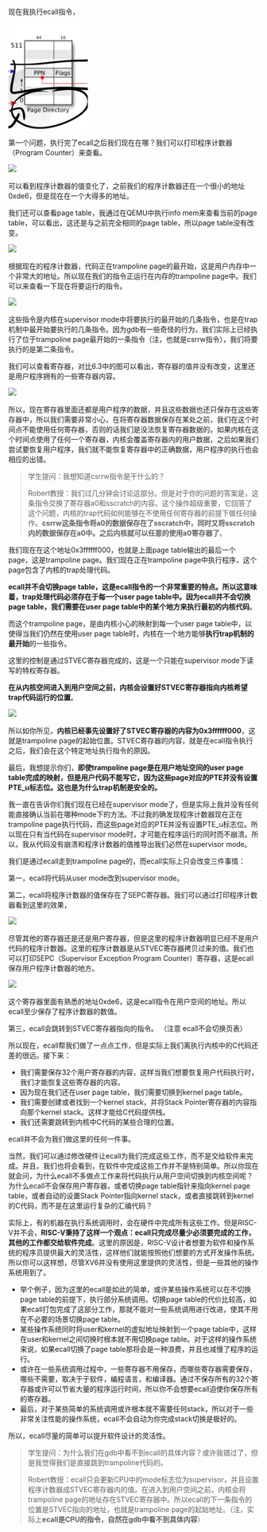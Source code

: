 现在我执行ecall指令，

[![](https://github.com/huihongxiao/MIT6.S081/raw/master/.gitbook/assets/image%20(173).png)](https://github.com/huihongxiao/MIT6.S081/blob/master/.gitbook/assets/image%20\(173\).png)

第一个问题，执行完了ecall之后我们现在在哪？我们可以打印程序计数器（Program Counter）来查看。

[![](https://github.com/huihongxiao/MIT6.S081/raw/master/.gitbook/assets/image%20(316)%20(1)%20(1)%20(1)%20(1).png)](https://github.com/huihongxiao/MIT6.S081/blob/master/.gitbook/assets/image%20\(316\)%20\(1\)%20\(1\)%20\(1\)%20\(1\).png)

可以看到程序计数器的值变化了，之前我们的程序计数器还在一个很小的地址0xde6，但是现在在一个大得多的地址。

我们还可以查看page table，我通过在QEMU中执行info mem来查看当前的page table，可以看出，这还是与之前完全相同的page table，所以page table没有改变。

[![](https://github.com/huihongxiao/MIT6.S081/raw/master/.gitbook/assets/image%20(349).png)](https://github.com/huihongxiao/MIT6.S081/blob/master/.gitbook/assets/image%20\(349\).png)

根据现在的程序计数器，代码正在trampoline page的最开始，这是用户内存中一个非常大的地址。所以现在我们的指令正运行在内存的trampoline page中。我们可以来查看一下现在将要运行的指令。

[![](https://github.com/huihongxiao/MIT6.S081/raw/master/.gitbook/assets/image%20(775).png)](https://github.com/huihongxiao/MIT6.S081/blob/master/.gitbook/assets/image%20\(775\).png)

这些指令是内核在supervisor mode中将要执行的最开始的几条指令，也是在trap机制中最开始要执行的几条指令。因为gdb有一些奇怪的行为，我们实际上已经执行了位于trampoline page最开始的一条指令（注，也就是csrrw指令），我们将要执行的是第二条指令。

我们可以查看寄存器，对比6.3中的图可以看出，寄存器的值并没有改变，这里还是用户程序拥有的一些寄存器内容。

[![](https://github.com/huihongxiao/MIT6.S081/raw/master/.gitbook/assets/image%20(776).png)](https://github.com/huihongxiao/MIT6.S081/blob/master/.gitbook/assets/image%20\(776\).png)

所以，现在寄存器里面还都是用户程序的数据，并且这些数据也还只保存在这些寄存器中，所以我们需要非常小心，在将寄存器数据保存在某处之前，我们在这个时间点不能使用任何寄存器，否则的话我们是没法恢复寄存器数据的。如果内核在这个时间点使用了任何一个寄存器，内核会覆盖寄存器内的用户数据，之后如果我们尝试要恢复用户程序，我们就不能恢复寄存器中的正确数据，用户程序的执行也会相应的出错。

> 学生提问：我想知道csrrw指令是干什么的？
> 
> Robert教授：我们过几分钟会讨论这部分。但是对于你的问题的答案是，这条指令交换了寄存器a0和sscratch的内容。这个操作超级重要，它回答了这个问题，内核的trap代码如何能够在不使用任何寄存器的前提下做任何操作。**csrrw这条指令将a0的数据保存在了sscratch中，同时又将sscratch内的数据保存在a0中。之后内核就可以任意的使用a0寄存器了**。

我们现在在这个地址0x3ffffff000，也就是上面page table输出的最后一个page，这是trampoline page。我们现在正在trampoline page中执行程序，这个page包含了内核的trap处理代码。

**ecall并不会切换page table，这是ecall指令的一个非常重要的特点。所以这意味着，trap处理代码必须存在于每一个user page table中。因为ecall并不会切换page table，我们需要在user page table中的某个地方来执行最初的内核代码**。

而这个trampoline page，是由内核小心的映射到每一个user page table中，以使得当我们仍然在使用user page table时，内核在一个地方能够**执行trap机制的最开始**的一些指令。

这里的控制是通过STVEC寄存器完成的，这是一个只能在supervisor mode下读写的特权寄存器。

**在从内核空间进入到用户空间之前，内核会设置好STVEC寄存器指向内核希望trap代码运行的位置**。

[![](https://github.com/huihongxiao/MIT6.S081/raw/master/.gitbook/assets/image%20(709).png)](https://github.com/huihongxiao/MIT6.S081/blob/master/.gitbook/assets/image%20\(709\).png)

所以如你所见，**内核已经事先设置好了STVEC寄存器的内容为0x3ffffff000**，这就是trampoline page的起始位置。STVEC寄存器的内容，就是在ecall指令执行之后，我们会在这个特定地址执行指令的原因。

最后，我想提示你们，**即使trampoline page是在用户地址空间的user page table完成的映射，但是用户代码不能写它，因为这些page对应的PTE并没有设置PTE_u标志位。这也是为什么trap机制是安全的。**

我一直在告诉你们我们现在已经在supervisor mode了，但是实际上我并没有任何能直接确认当前在哪种mode下的方法。不过我的确发现程序计数器现在正在trampoline page执行代码，而这些page对应的PTE并没有设置PTE_u标志位。所以现在只有当代码在supervisor mode时，才可能在程序运行的同时而不崩溃。所以，我从代码没有崩溃和程序计数器的值推导出我们必然在supervisor mode。

我们是通过ecall走到trampoline page的，而ecall实际上只会改变三件事情：

第一，ecall将代码从user mode改到supervisor mode。

第二，ecall将程序计数器的值保存在了SEPC寄存器。我们可以通过打印程序计数器看到这里的效果，

[![](https://github.com/huihongxiao/MIT6.S081/raw/master/.gitbook/assets/image%20(316)%20(1).png)](https://github.com/huihongxiao/MIT6.S081/blob/master/.gitbook/assets/image%20\(316\)%20\(1\).png)

尽管其他的寄存器还是还是用户寄存器，但是这里的程序计数器明显已经不是用户代码的程序计数器。这里的程序计数器是从STVEC寄存器拷贝过来的值。我们也可以打印SEPC（Supervisor Exception Program Counter）寄存器，这是ecall保存用户程序计数器的地方。

[![](https://github.com/huihongxiao/MIT6.S081/raw/master/.gitbook/assets/image%20(829).png)](https://github.com/huihongxiao/MIT6.S081/blob/master/.gitbook/assets/image%20\(829\).png)

这个寄存器里面有熟悉的地址0xde6，这是ecall指令在用户空间的地址。所以ecall至少保存了程序计数器的数值。

第三，ecall会跳转到STVEC寄存器指向的指令。
（注意 ecall不会切换页表）

所以现在，ecall帮我们做了一点点工作，但是实际上我们离执行内核中的C代码还差的很远。接下来：

- 我们需要保存32个用户寄存器的内容，这样当我们想要恢复用户代码执行时，我们才能恢复这些寄存器的内容。
- 因为现在我们还在user page table，我们需要切换到kernel page table。
- 我们需要创建或者找到一个kernel stack，并将Stack Pointer寄存器的内容指向那个kernel stack。这样才能给C代码提供栈。
- 我们还需要跳转到内核中C代码的某些合理的位置。

ecall并不会为我们做这里的任何一件事。


当然，我们可以通过修改硬件让ecall为我们完成这些工作，而不是交给软件来完成。并且，我们也将会看到，在软件中完成这些工作并不是特别简单。所以你现在就会问，为什么ecall不多做点工作来将代码执行从用户空间切换到内核空间呢？为什么ecall不会保存用户寄存器，或者切换page table指针来指向kernel page table，或者自动的设置Stack Pointer指向kernel stack，或者直接跳转到kernel的C代码，而不是在这里运行复杂的汇编代码？

实际上，有的机器在执行系统调用时，会在硬件中完成所有这些工作。但是RISC-V并不会，**RISC-V秉持了这样一个观点：ecall只完成尽量少必须要完成的工作，其他的工作都交给软件完成**。这里的原因是，RISC-V设计者想要为软件和操作系统的程序员提供最大的灵活性，这样他们就能按照他们想要的方式开发操作系统。所以你可以这样想，尽管XV6并没有使用这里提供的灵活性，但是一些其他的操作系统用到了。

- 举个例子，因为这里的ecall是如此的简单，或许某些操作系统可以在不切换page table的前提下，执行部分系统调用。切换page table的代价比较高，如果ecall打包完成了这部分工作，那就不能对一些系统调用进行改进，使其不用在不必要的场景切换page table。
- 某些操作系统同时将user和kernel的虚拟地址映射到一个page table中，这样在user和kernel之间切换时根本就不用切换page table。对于这样的操作系统来说，如果ecall切换了page table那将会是一种浪费，并且也减慢了程序的运行。
- 或许在一些系统调用过程中，一些寄存器不用保存，而哪些寄存器需要保存，哪些不需要，取决于于软件，编程语言，和编译器。通过不保存所有的32个寄存器或许可以节省大量的程序运行时间，所以你不会想要ecall迫使你保存所有的寄存器。
- 最后，对于某些简单的系统调用或许根本就不需要任何stack，所以对于一些非常关注性能的操作系统，ecall不会自动为你完成stack切换是极好的。

所以，ecall尽量的简单可以提升软件设计的灵活性。


> 学生提问：为什么我们在gdb中看不到ecall的具体内容？或许我错过了，但是我觉得我们是直接跳到trampoline代码的。
> 
> Robert教授：ecall只会更新CPU中的mode标志位为supervisor，并且设置程序计数器成STVEC寄存器内的值。在进入到用户空间之前，内核会将trampoline page的地址存在STVEC寄存器中。所以ecall的下一条指令的位置是STVEC指向的地址，也就是trampoline page的起始地址。（注，实际上**ecall是CPU的指令，自然在gdb中看不到具体内容**）